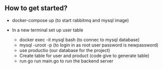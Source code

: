 ## How to get started?

* docker-compose up (to start rabbitmq and mysql image)

* In a new terminal set up user table
    *  docker exec -it mysql bash (to connec to mysql database)
    * mysql -uroot -p (to login in as root user password is newpassword)
    * use productio (our database for the project)
    * Create table for user and product (code give to generate table)
    * run go run main.go to run the backend server

